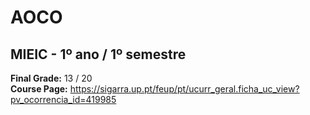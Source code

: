 # AOCO
## MIEIC - 1º ano / 1º semestre

**Final Grade:** 13 / 20  
**Course Page:** https://sigarra.up.pt/feup/pt/ucurr_geral.ficha_uc_view?pv_ocorrencia_id=419985
